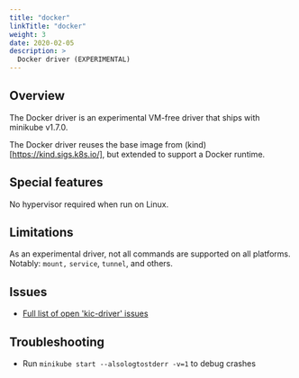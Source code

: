 ```yaml
---
title: "docker"
linkTitle: "docker"
weight: 3
date: 2020-02-05
description: >
  Docker driver (EXPERIMENTAL)
---
```


## Overview

The Docker driver is an experimental VM-free driver that ships with minikube v1.7.0.

The Docker driver reuses the base image from (kind)[https://kind.sigs.k8s.io/], but extended to support a Docker runtime.

## Special features

No hypervisor required when run on Linux.

## Limitations

As an experimental driver, not all commands are supported on all platforms. Notably: `mount,` `service`, `tunnel`, and others.

## Issues

* [Full list of open 'kic-driver' issues](https://github.com/kubernetes/minikube/labels/co%2Fkic-driver)

## Troubleshooting

* Run `minikube start --alsologtostderr -v=1` to debug crashes
